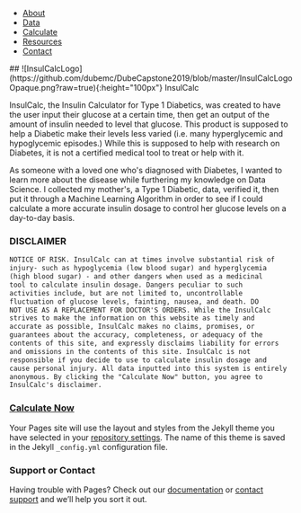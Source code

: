 <ul id="profileTabs" class="nav nav-tabs">
    <li class="active"><a href="#home" data-toggle="tab">About</a></li>
    <li><a href="#about" data-toggle="tab">Data</a></li>
    <li><a href="#calculate" data-toggle="tab">Calculate</a></li>
    <li><a href="#resources" data-toggle="tab">Resources</a></li>
    <li><a href="#contact" data-toggle="tab">Contact</a></li>
</ul>
## ![InsulCalcLogo](https://github.com/dubemc/DubeCapstone2019/blob/master/InsulCalcLogoOpaque.png?raw=true){:height="100px"} InsulCalc

InsulCalc, the Insulin Calculator for Type 1 Diabetics, was created to have the user input their glucose at a certain time, then get an output of the amount of insulin needed to level that glucose. This product is supposed to help a Diabetic make their levels less varied (i.e. many hyperglycemic and hypoglycemic episodes.) While this is supposed to help with research on Diabetes, it is not a certified medical tool to treat or help with it. 

As someone with a loved one who's diagnosed with Diabetes, I wanted to learn more about the disease while furthering my knowledge on Data Science. I collected my mother's, a Type 1 Diabetic, data, verified it, then put it through a Machine Learning Algorithm in order to see if I could calculate a more accurate insulin dosage to control her glucose levels on a day-to-day basis. 

### DISCLAIMER
```markdown
NOTICE OF RISK. InsulCalc can at times involve substantial risk of 
injury- such as hypoglycemia (low blood sugar) and hyperglycemia 
(high blood sugar) - and other dangers when used as a medicinal 
tool to calculate insulin dosage. Dangers peculiar to such 
activities include, but are not limited to, uncontrollable 
fluctuation of glucose levels, fainting, nausea, and death. DO 
NOT USE AS A REPLACEMENT FOR DOCTOR'S ORDERS. While the InsulCalc 
strives to make the information on this website as timely and 
accurate as possible, InsulCalc makes no claims, promises, or 
guarantees about the accuracy, completeness, or adequacy of the 
contents of this site, and expressly disclaims liability for errors 
and omissions in the contents of this site. InsulCalc is not 
responsible if you decide to use to calculate insulin dosage and 
cause personal injury. All data inputted into this system is entirely 
anonymous. By clicking the "Calculate Now" button, you agree to 
InsulCalc's disclaimer. 
```

### [Calculate Now]()

Your Pages site will use the layout and styles from the Jekyll theme you have selected in your [repository settings](https://github.com/dubemc/DubeCapstone2019/settings). The name of this theme is saved in the Jekyll `_config.yml` configuration file.

### Support or Contact

Having trouble with Pages? Check out our [documentation](https://help.github.com/categories/github-pages-basics/) or [contact support](https://github.com/contact) and we’ll help you sort it out.
